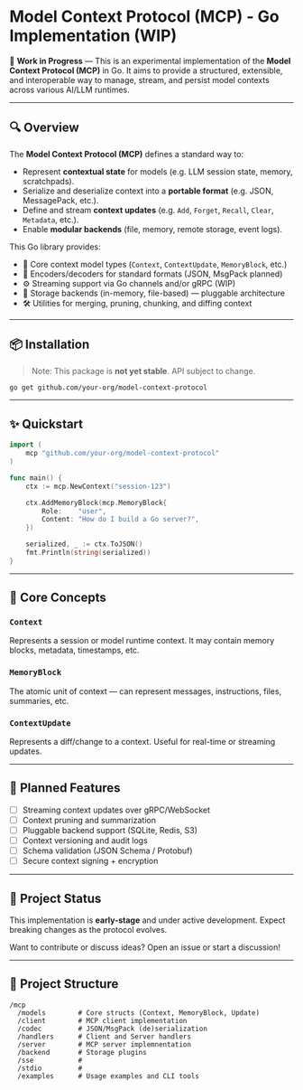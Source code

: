 # Model Context Protocol (MCP) - Go Implementation (WIP)

🚧 **Work in Progress** — This is an experimental implementation of the **Model Context Protocol (MCP)** in Go. It aims to provide a structured, extensible, and interoperable way to manage, stream, and persist model contexts across various AI/LLM runtimes.

---

## 🔍 Overview

The **Model Context Protocol (MCP)** defines a standard way to:

- Represent **contextual state** for models (e.g. LLM session state, memory, scratchpads).
- Serialize and deserialize context into a **portable format** (e.g. JSON, MessagePack, etc.).
- Define and stream **context updates** (e.g. `Add`, `Forget`, `Recall`, `Clear`, `Metadata`, etc.).
- Enable **modular backends** (file, memory, remote storage, event logs).

This Go library provides:

- 🧠 Core context model types (`Context`, `ContextUpdate`, `MemoryBlock`, etc.)
- 🔄 Encoders/decoders for standard formats (JSON, MsgPack planned)
- ⚙️ Streaming support via Go channels and/or gRPC (WIP)
- 💾 Storage backends (in-memory, file-based) — pluggable architecture
- 🛠️ Utilities for merging, pruning, chunking, and diffing context

---

## 📦 Installation

> Note: This package is **not yet stable**. API subject to change.

```bash
go get github.com/your-org/model-context-protocol
```

---

## ✨ Quickstart

```go
import (
    mcp "github.com/your-org/model-context-protocol"
)

func main() {
    ctx := mcp.NewContext("session-123")

    ctx.AddMemoryBlock(mcp.MemoryBlock{
        Role:    "user",
        Content: "How do I build a Go server?",
    })

    serialized, _ := ctx.ToJSON()
    fmt.Println(string(serialized))
}
```

---

## 🧱 Core Concepts

### `Context`

Represents a session or model runtime context. It may contain memory blocks, metadata, timestamps, etc.

### `MemoryBlock`

The atomic unit of context — can represent messages, instructions, files, summaries, etc.

### `ContextUpdate`

Represents a diff/change to a context. Useful for real-time or streaming updates.

---

## 🔧 Planned Features

- [ ] Streaming context updates over gRPC/WebSocket
- [ ] Context pruning and summarization
- [ ] Pluggable backend support (SQLite, Redis, S3)
- [ ] Context versioning and audit logs
- [ ] Schema validation (JSON Schema / Protobuf)
- [ ] Secure context signing + encryption

---

## 🧪 Project Status

This implementation is **early-stage** and under active development. Expect breaking changes as the protocol evolves.

Want to contribute or discuss ideas? Open an issue or start a discussion!

---

## 📂 Project Structure

```
/mcp
  /models        # Core structs (Context, MemoryBlock, Update)
  /client        # MCP client implementation
  /codec         # JSON/MsgPack (de)serialization
  /handlers      # Client and Server handlers
  /server        # MCP server implemnentation
  /backend       # Storage plugins
  /sse           #
  /stdio         #
  /examples      # Usage examples and CLI tools
```
